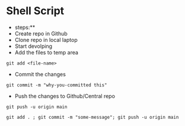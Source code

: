 # Shell Script

* steps:**
* Create repo in Github
* Clone repo in local laptop
* Start devolping
* Add the files to temp area
````
git add <file-name>
````
 
* Commit the changes
```
git commit -m "why-you-committed this"
```
* Push the changes to Github/Central repo
```
git push -u origin main
```
```
git add . ; git commit -m "some-message"; git push -u origin main
```